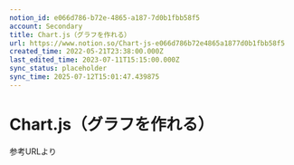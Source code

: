 ```yaml
---
notion_id: e066d786-b72e-4865-a187-7d0b1fbb58f5
account: Secondary
title: Chart.js（グラフを作れる）
url: https://www.notion.so/Chart-js-e066d786b72e4865a1877d0b1fbb58f5
created_time: 2022-05-21T23:38:00.000Z
last_edited_time: 2023-07-11T15:15:00.000Z
sync_status: placeholder
sync_time: 2025-07-12T15:01:47.439875
---
```

# Chart.js（グラフを作れる）

参考URLより
